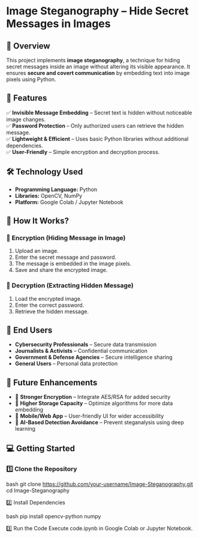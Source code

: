 # Image Steganography – Hide Secret Messages in Images

## 📌 Overview  
This project implements **image steganography**, a technique for hiding secret messages inside an image without altering its visible appearance. It ensures **secure and covert communication** by embedding text into image pixels using Python.  

## 🚀 Features  
✅ **Invisible Message Embedding** – Secret text is hidden without noticeable image changes.  
✅ **Password Protection** – Only authorized users can retrieve the hidden message.  
✅ **Lightweight & Efficient** – Uses basic Python libraries without additional dependencies.  
✅ **User-Friendly** – Simple encryption and decryption process.  

## 🛠️ Technology Used  
- **Programming Language:** Python  
- **Libraries:** OpenCV, NumPy  
- **Platform:** Google Colab / Jupyter Notebook  

## 🎯 How It Works?  
### 🔹 Encryption (Hiding Message in Image)  
1. Upload an image.  
2. Enter the secret message and password.  
3. The message is embedded in the image pixels.  
4. Save and share the encrypted image.  

### 🔹 Decryption (Extracting Hidden Message)  
1. Load the encrypted image.  
2. Enter the correct password.  
3. Retrieve the hidden message.  

## 👥 End Users  
- **Cybersecurity Professionals** – Secure data transmission  
- **Journalists & Activists** – Confidential communication  
- **Government & Defense Agencies** – Secure intelligence sharing  
- **General Users** – Personal data protection  

## 🔮 Future Enhancements  
- 🔹 **Stronger Encryption** – Integrate AES/RSA for added security  
- 🔹 **Higher Storage Capacity** – Optimize algorithms for more data embedding  
- 🔹 **Mobile/Web App** – User-friendly UI for wider accessibility  
- 🔹 **AI-Based Detection Avoidance** – Prevent steganalysis using deep learning  

## 💻 Getting Started 

### 1️⃣ Clone the Repository

bash
git clone https://github.com/your-username/Image-Steganography.git
cd Image-Steganography

2️⃣ Install Dependencies

bash
pip install opencv-python numpy

3️⃣ Run the Code
Execute code.ipynb in Google Colab or Jupyter Notebook.
